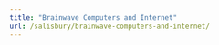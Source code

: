 ```yaml
---
title: "Brainwave Computers and Internet"
url: /salisbury/brainwave-computers-and-internet/
---
```

